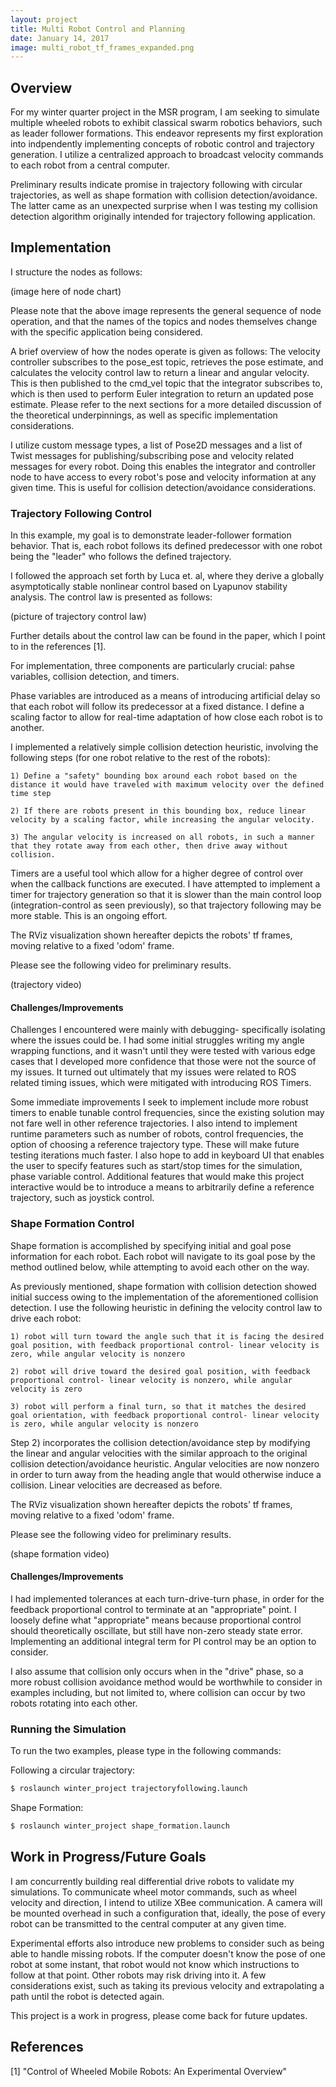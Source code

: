 ```yaml
---
layout: project
title: Multi Robot Control and Planning
date: January 14, 2017
image: multi_robot_tf_frames_expanded.png
---
```


## Overview

For my winter quarter project in the MSR program, I am seeking to simulate multiple wheeled robots to exhibit classical swarm robotics behaviors, such
as leader follower formations. This endeavor represents my first exploration
into indpendently implementing concepts of robotic control and trajectory generation. I utilize a centralized approach to broadcast velocity commands to each robot from a central computer.

Preliminary results indicate promise in trajectory following with circular trajectories, as well as shape formation with collision detection/avoidance. The latter came as an unexpected surprise when I was testing my collision detection algorithm originally intended for trajectory following application.

## Implementation

I structure the nodes as follows:

(image here of node chart)
<!-- <p align="center">
<img src="https://raw.githubusercontent.com/ShiL1617/ShiL1617.github.io/master/public/images/mycanny.jpg" width="600" />
</p> -->

Please note that the above image represents the general sequence of node operation, and that the names of the topics and nodes themselves change with the specific application being considered.

A brief overview of how the nodes operate is given as follows: The velocity controller subscribes to the pose_est topic, retrieves the pose estimate, and calculates the velocity control law to return a linear and angular velocity. This is then published to the cmd_vel topic that the integrator subscribes to, which is then used to perform Euler integration to return an updated pose estimate. Please refer to the next sections for a more detailed discussion of the theoretical underpinnings, as well as specific implementation considerations.

I utilize custom message types, a list of Pose2D messages and a list of Twist messages for publishing/subscribing pose and velocity related messages for every robot. Doing this enables the integrator and controller node to have access to every robot's pose and velocity information at any given time. This is useful for collision detection/avoidance considerations.

### Trajectory Following Control

In this example, my goal is to demonstrate leader-follower formation behavior. That is, each robot follows its defined predecessor with one robot being the "leader" who follows the defined trajectory.

I followed the approach set forth by Luca et. al, where they derive a globally asymptotically stable nonlinear control based on Lyapunov stability analysis. The control law is presented as follows:

(picture of trajectory control law)
<!-- <p align="center">
<img src="https://raw.githubusercontent.com/ShiL1617/ShiL1617.github.io/master/public/images/mycanny.jpg" width="600" />
</p> -->

Further details about the control law can be found in the paper, which I point to in the references [1].

For implementation, three components are particularly crucial: pahse variables, collision detection, and timers.

Phase variables are introduced as a means of introducing artificial delay so that each robot will follow its predecessor at a fixed distance. I define a scaling factor to allow for real-time adaptation of how close each robot is to another.

I implemented a relatively simple collision detection heuristic, involving the following steps (for one robot relative to the rest of the robots):

    1) Define a "safety" bounding box around each robot based on the distance it would have traveled with maximum velocity over the defined time step

    2) If there are robots present in this bounding box, reduce linear velocity by a scaling factor, while increasing the angular velocity.

    3) The angular velocity is increased on all robots, in such a manner that they rotate away from each other, then drive away without collision.

Timers are a useful tool which allow for a higher degree of control over when the callback functions are executed. I have attempted to implement a timer for trajectory generation so that it is slower than the main control loop (integration-control as seen previously), so that trajectory following may be more stable. This is an ongoing effort.

The RViz visualization shown hereafter depicts the robots' tf frames, moving relative to a fixed 'odom' frame.

Please see the following video for preliminary results.

(trajectory video)

#### Challenges/Improvements

Challenges I encountered were mainly with debugging- specifically isolating where the issues could be. I had some initial struggles writing my angle wrapping functions, and it wasn't until they were tested with various edge cases that I developed more confidence that those were not the source of my issues. It turned out ultimately that my issues were related to ROS related timing issues, which were mitigated with introducing ROS Timers.

Some immediate improvements I seek to implement include more robust timers to enable tunable control frequencies, since the existing solution may not fare well in other reference trajectories. I also intend to implement runtime parameters such as number of robots, control frequencies, the option of choosing a reference trajectory type. These will make future testing iterations much faster. I also hope to add in keyboard UI that enables the user to specify features such as start/stop times for the simulation, phase variable control. Additional features that would make this project interactive would be to introduce a means to arbitrarily define a reference trajectory, such as joystick control.


### Shape Formation Control

Shape formation is accomplished by specifying initial and goal pose information for each robot. Each robot will navigate to its goal pose by the method outlined below, while attempting to avoid each other on the way.

As previously mentioned, shape formation with collision detection showed initial success owing to the implementation of the aforementioned collision detection. I use the following heuristic in defining the velocity control law to drive each robot:

    1) robot will turn toward the angle such that it is facing the desired goal position, with feedback proportional control- linear velocity is zero, while angular velocity is nonzero

    2) robot will drive toward the desired goal position, with feedback proportional control- linear velocity is nonzero, while angular velocity is zero

    3) robot will perform a final turn, so that it matches the desired goal orientation, with feedback proportional control- linear velocity is zero, while angular velocity is nonzero

Step 2) incorporates the collision detection/avoidance step by modifying the linear and angular velocities with the similar approach to the original collision detection/avoidance heuristic. Angular velocities are now nonzero in order to turn away from the heading angle that would otherwise induce a collision. Linear velocities are decreased as before.

The RViz visualization shown hereafter depicts the robots' tf frames, moving relative to a fixed 'odom' frame.

Please see the following video for preliminary results.

(shape formation video)

#### Challenges/Improvements
I had implemented tolerances at each turn-drive-turn phase, in order for the feedback proportional control to terminate at an "appropriate" point. I loosely define what "appropriate" means because proportional control should theoretically oscillate, but still have non-zero steady state error. Implementing an additional integral term for PI control may be an option to consider.

I also assume that collision only occurs when in the "drive" phase, so a more robust collision avoidance method would be worthwhile to consider in examples including, but not limited to, where collision can occur by two robots rotating into each other.

### Running the Simulation

To run the two examples, please type in the following commands:

Following a circular trajectory:

```sh
$ roslaunch winter_project trajectoryfollowing.launch
```

Shape Formation:

```sh
$ roslaunch winter_project shape_formation.launch
```

## Work in Progress/Future Goals

I am concurrently building real differential drive robots to validate my simulations. To communicate wheel motor commands, such as wheel velocity and direction, I intend to utilize XBee communication. A camera will be mounted overhead in such a configuration that, ideally, the pose of every robot can be transmitted to the central computer at any given time.

Experimental efforts also introduce new problems to consider such as being able to handle missing robots. If the computer doesn't know the pose of one robot at some instant, that robot would not know which instructions to follow at that point. Other robots may risk driving into it. A few considerations exist, such as taking its previous velocity and extrapolating a path until the robot is detected again.

This project is a work in progress, please come back for future updates.

## References
[1] "Control of Wheeled Mobile Robots: An Experimental Overview"
